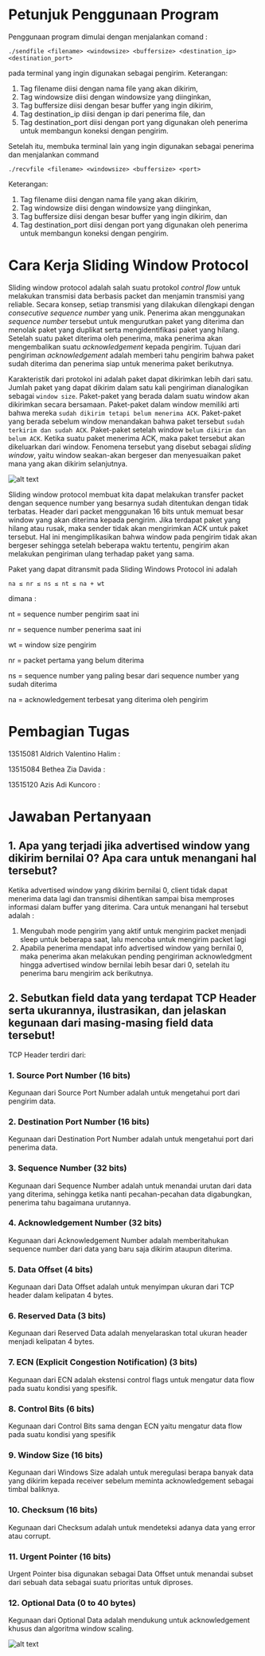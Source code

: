 # Petunjuk Penggunaan Program

Penggunaan program dimulai dengan menjalankan comand :

```
./sendfile <filename> <windowsize> <buffersize> <destination_ip> <destination_port>
```

pada terminal yang ingin digunakan sebagai pengirim. Keterangan:
1. Tag filename diisi dengan nama file yang akan dikirim,
2. Tag windowsize diisi dengan windowsize yang diinginkan,
3. Tag buffersize diisi dengan besar buffer yang ingin dikirim,
4. Tag destination_ip diisi dengan ip dari penerima file, dan
5. Tag destination_port diisi dengan port yang digunakan oleh penerima untuk membangun koneksi dengan pengirim.

Setelah itu, membuka terminal lain yang ingin digunakan sebagai penerima dan menjalankan command

```
./recvfile <filename> <windowsize> <buffersize> <port>
```

Keterangan:
1. Tag filename diisi dengan nama file yang akan dikirim,
2. Tag windowsize diisi dengan windowsize yang diinginkan,
3. Tag buffersize diisi dengan besar buffer yang ingin dikirim, dan
4. Tag destination_port diisi dengan port yang digunakan oleh penerima untuk membangun koneksi dengan pengirim.


# Cara Kerja Sliding Window Protocol

Sliding window protocol adalah salah suatu protokol *control flow* untuk melakukan transmisi data berbasis packet dan menjamin transmisi yang reliable. Secara konsep, setiap transmisi yang dilakukan dilengkapi dengan *consecutive sequence number* yang unik. Penerima akan menggunakan *sequence number* tersebut untuk mengurutkan paket yang diterima dan menolak paket yang duplikat serta mengidentifikasi paket yang hilang. Setelah suatu paket diterima oleh penerima, maka penerima akan mengembalikan suatu *acknowledgement* kepada pengirim. Tujuan dari pengiriman *acknowledgement* adalah memberi tahu pengirim bahwa paket sudah diterima dan penerima siap untuk menerima paket berikutnya. 

Karakteristik dari protokol ini adalah paket dapat dikirimkan lebih dari satu. Jumlah paket yang dapat dikirim dalam satu kali pengiriman dianalogikan sebagai `window size`. Paket-paket yang berada dalam suatu window akan dikirimkan secara bersamaan. Paket-paket dalam window memiliki arti bahwa mereka `sudah dikirim tetapi belum menerima ACK`. Paket-paket yang berada sebelum window menandakan bahwa paket tersebut `sudah terkirim dan sudah ACK`. Paket-paket setelah window `belum dikirim dan belum ACK`. Ketika suatu paket menerima ACK, maka paket tersebut akan dikeluarkan dari window. Fenomena tersebut yang disebut sebagai *sliding window*, yaitu window seakan-akan bergeser dan menyesuaikan paket mana yang akan dikirim selanjutnya.

![alt text](https://github.com/betheazdavida/Sliding-Window-Protocol/blob/master/img/slidingwindow.jpg "Sliding Window")

Sliding window protocol membuat kita dapat melakukan transfer packet dengan sequence number yang besarnya sudah ditentukan dengan tidak terbatas. Header dari packet menggunakan 16 bits untuk memuat besar window yang akan diterima kepada pengirim. Jika terdapat paket yang hilang atau rusak, maka sender tidak akan mengirimkan ACK untuk paket tersebut. Hal ini mengimplikasikan bahwa window pada pengirim tidak akan bergeser sehingga setelah beberapa waktu tertentu, pengirim akan melakukan pengiriman ulang terhadap paket yang sama.

Paket yang dapat ditransmit pada Sliding Windows Protocol ini adalah 

```
na ≤ nr ≤ ns ≤ nt ≤ na + wt
```

dimana :

nt = sequence number pengirim saat ini

nr = sequence number penerima saat ini

wt = window size pengirim

nr = packet pertama yang belum diterima

ns = sequence number yang paling besar dari sequence number yang sudah diterima

na = acknowledgement terbesat yang diterima oleh pengirim

# Pembagian Tugas

13515081 Aldrich Valentino Halim :

13515084 Bethea Zia Davida :

13515120 Azis Adi Kuncoro :

# Jawaban Pertanyaan 

## 1.	Apa yang terjadi jika advertised window yang dikirim bernilai 0? Apa cara untuk menangani hal tersebut?

Ketika advertised window yang dikirim bernilai 0, client tidak dapat menerima data lagi dan transmisi dihentikan sampai bisa memproses informasi dalam buffer yang diterima.
Cara untuk menangani hal tersebut adalah :
 1. Mengubah mode pengirim yang aktif untuk mengirim packet menjadi sleep untuk beberapa saat, lalu mencoba untuk mengirim packet lagi
 2. Apabila penerima mendapat info advertised window yang bernilai 0, maka penerima akan melakukan pending pengiriman acknowledgment hingga advertised window bernilai lebih besar dari 0, setelah itu penerima baru mengirim ack berikutnya.

## 2.	Sebutkan field data yang terdapat TCP Header serta ukurannya, ilustrasikan, dan jelaskan kegunaan dari masing-masing field data tersebut!

TCP Header terdiri dari:
### 1. Source Port Number (16 bits)
Kegunaan dari Source Port Number adalah untuk mengetahui port dari pengirim data.
### 2. Destination Port Number (16 bits)
Kegunaan dari Destination Port Number adalah untuk mengetahui port dari penerima data.
### 3. Sequence Number (32 bits)
Kegunaan dari Sequence Number adalah untuk menandai urutan dari data yang diterima, sehingga ketika nanti pecahan-pecahan data digabungkan, penerima tahu bagaimana urutannya.
### 4. Acknowledgement Number (32 bits)
Kegunaan dari Acknowledgement Number adalah memberitahukan sequence number dari data yang baru saja dikirim ataupun diterima.
### 5. Data Offset (4 bits)
Kegunaan dari Data Offset adalah untuk menyimpan ukuran dari TCP header dalam kelipatan 4 bytes.
### 6. Reserved Data (3 bits)
Kegunaan dari Reserved Data adalah menyelaraskan total ukuran header menjadi kelipatan 4 bytes.
### 7. ECN (Explicit Congestion Notification) (3 bits)
Kegunaan dari ECN adalah ekstensi control flags untuk mengatur data flow pada suatu kondisi yang spesifik.
### 8. Control Bits (6 bits)
Kegunaan dari Control Bits sama dengan ECN yaitu mengatur data flow pada suatu kondisi yang spesifik
### 9. Window Size (16 bits)
Kegunaan dari Windows Size adalah untuk meregulasi berapa banyak data yang dikirim kepada receiver sebelum meminta acknowledgement sebagai timbal baliknya.
### 10. Checksum (16 bits)
Kegunaan dari Checksum adalah untuk mendeteksi adanya data yang error atau corrupt.
### 11. Urgent Pointer (16 bits)
Urgent Pointer bisa digunakan sebagai Data Offset untuk menandai subset dari sebuah data sebagai suatu prioritas untuk diproses.
### 12. Optional Data (0 to 40 bytes)
Kegunaan dari Optional Data adalah mendukung untuk acknowledgement khusus dan algoritma window scaling.

![alt text](https://github.com/betheazdavida/Sliding-Window-Protocol/blob/master/img/tcpheader.svg "TCP Header")
